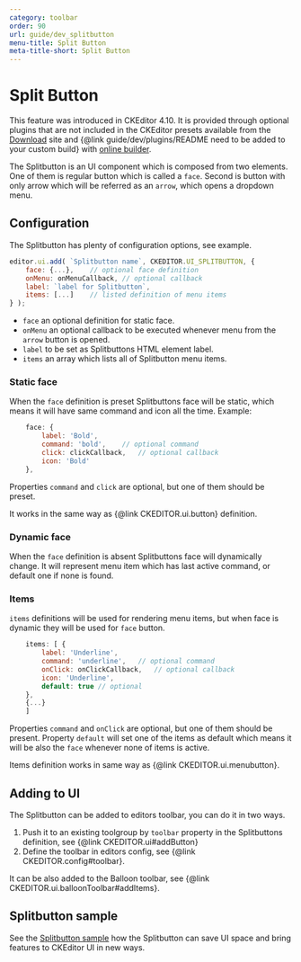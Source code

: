 ```yaml
---
category: toolbar
order: 90
url: guide/dev_splitbutton
menu-title: Split Button
meta-title-short: Split Button
---
```


<!--
Copyright (c) 2003-2018, CKSource - Frederico Knabben. All rights reserved.
For licensing, see LICENSE.md.
-->

# Split Button

<info-box info="">
    This feature was introduced in CKEditor 4.10. It is provided through optional plugins that are not included in the CKEditor presets available from the <a href="https://ckeditor.com/ckeditor-4/download/">Download</a> site and {@link guide/dev/plugins/README need to be added to your custom build} with <a href="https://ckeditor.com/cke4/builder">online builder</a>.
</info-box>

The Splitbutton is an UI component which is composed from two elements. One of them is regular button which is called a `face`. Second is button with only arrow which will be referred as an `arrow`, which opens a dropdown menu.

## Configuration

The Splitbutton has plenty of configuration options, see example.

```javascript
editor.ui.add( `Splitbutton name`, CKEDITOR.UI_SPLITBUTTON, {
    face: {...},    // optional face definition
    onMenu: onMenuCallback, // optional callback
    label: `label for Splitbutton`,
    items: [...]    // listed definition of menu items
} );
```

- `face` an optional definition for static face.
- `onMenu` an optional callback to be executed whenever menu from the `arrow` button is opened.
- `label` to be set as Splitbuttons HTML element label.
- `items` an array which lists all of Splitbutton menu items.

### Static face

When the `face` definition is preset Splitbuttons face will be static, which means it will have same command and icon all the time.
Example:

```javascript
    face: {
        label: 'Bold',
        command: 'bold',    // optional command
        click: clickCallback,   // optional callback
        icon: 'Bold'
    },
```

Properties `command` and `click` are optional, but one of them should be preset.

It works in the same way as {@link CKEDITOR.ui.button} definition.

### Dynamic face

When the `face` definition is absent Splitbuttons face will dynamically change. It will represent menu item which has last active command, or default one if none is found.

### Items

`items` definitions will be used for rendering menu items, but when face is dynamic they will be used for `face` button.

```javascript
    items: [ {
        label: 'Underline',
        command: 'underline',   // optional command
        onClick: onClickCallback,   // optional callback
        icon: 'Underline',
        default: true // optional
    },
    {...}
    ]
```

Properties `command` and `onClick` are optional, but one of them should be present.
Property `default` will set one of the items as default which means it will be also the `face` whenever none of items is active.

Items definition works in same way as {@link CKEDITOR.ui.menubutton}.

## Adding to UI

The Splitbutton can be added to editors toolbar, you can do it in two ways.

1. Push it to an existing toolgroup by `toolbar` property in the Splitbuttons definition, see {@link CKEDITOR.ui#addButton}
2. Define the toolbar in editors config, see {@link CKEDITOR.config#toolbar}.

It can be also added to the Balloon toolbar, see {@link CKEDITOR.ui.balloonToolbar#addItems}.

## Splitbutton sample

See the [Splitbutton sample](https://sdk.ckeditor.com/samples/splitbutton.html) how the Splitbutton can save UI space and bring features to CKEditor UI in new ways.
